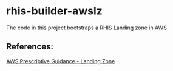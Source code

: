 # rhis-builder-awslz
The code in this project bootstraps a RHIS Landing zone in AWS


## References:
[AWS Prescriptive Guidance - Landing Zone](https://docs.aws.amazon.com/prescriptive-guidance/latest/strategy-migration/aws-landing-zone.html)

